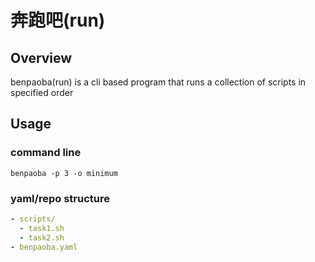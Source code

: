 # 奔跑吧(run)
## Overview
benpaoba(run) is a cli based program that runs a collection of scripts in specified order

## Usage
### command line
```
benpaoba -p 3 -o minimum
```

### yaml/repo structure
```yaml
- scripts/
  - task1.sh
  - task2.sh
- benpaoba.yaml
```
